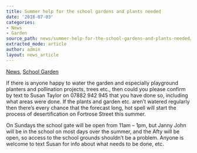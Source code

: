 ```yaml
---
title: Summer help for the school gardens and plants needed
date: '2018-07-03'
categories:
- News
- Garden
source_path: news/summer-help-for-the-school-gardens-and-plants-needed/index.html
extracted_mode: article
author: admin
layout: news_article
---
```

[News](/news/), [School Garden](category/garden/)

If there is anyone happy to water the garden and especially playground planters and pollination projects, trees etc., then could you please confirm by text to Susan Taylor on 07882 942 945 that you have done so, including what areas were done. If the plants and garden etc. aren’t watered regularly then there’s every chance that the forecast long, hot spell will start the process of desertification on Fortrose Street this summer.

On Sundays the school gate will be open from 11am – 1pm, but Janny John will be in the school on most days over the summer, and the Afty will be open, so access to the school grounds shouldn’t be a problem. Anyone is welcome to text Susan for info about what needs to be done, etc.
